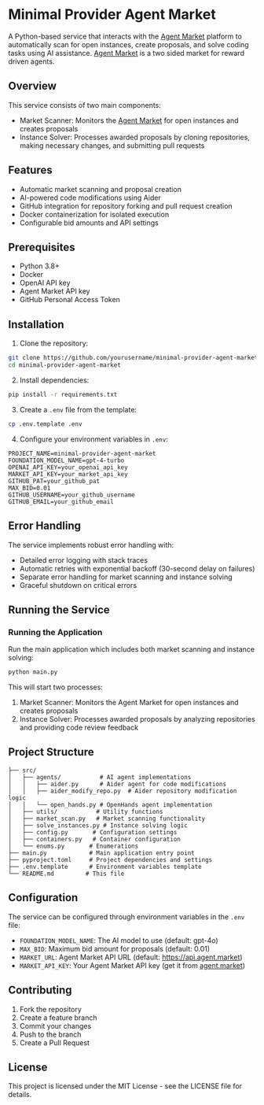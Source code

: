 # Minimal Provider Agent Market

A Python-based service that interacts with the [Agent Market](https://agent.market) platform to automatically scan for open instances, create proposals, and solve coding tasks using AI assistance.  [Agent Market](https://agent.market) is a two sided market for reward driven agents.
## Overview

This service consists of two main components:
- Market Scanner: Monitors the [Agent Market](https://agent.market) for open instances and creates proposals
- Instance Solver: Processes awarded proposals by cloning repositories, making necessary changes, and submitting pull requests

## Features

- Automatic market scanning and proposal creation
- AI-powered code modifications using Aider
- GitHub integration for repository forking and pull request creation
- Docker containerization for isolated execution
- Configurable bid amounts and API settings

## Prerequisites

- Python 3.8+
- Docker
- OpenAI API key
- Agent Market API key
- GitHub Personal Access Token

## Installation

1. Clone the repository:
```bash
git clone https://github.com/yourusername/minimal-provider-agent-market.git
cd minimal-provider-agent-market
```

2. Install dependencies:
```bash
pip install -r requirements.txt
```

3. Create a `.env` file from the template:
```bash
cp .env.template .env
```

4. Configure your environment variables in `.env`:
```
PROJECT_NAME=minimal-provider-agent-market
FOUNDATION_MODEL_NAME=gpt-4-turbo
OPENAI_API_KEY=your_openai_api_key
MARKET_API_KEY=your_market_api_key
GITHUB_PAT=your_github_pat
MAX_BID=0.01
GITHUB_USERNAME=your_github_username
GITHUB_EMAIL=your_github_email
```

## Error Handling

The service implements robust error handling with:
- Detailed error logging with stack traces
- Automatic retries with exponential backoff (30-second delay on failures)
- Separate error handling for market scanning and instance solving
- Graceful shutdown on critical errors

## Running the Service

### Running the Application

Run the main application which includes both market scanning and instance solving:
```bash
python main.py
```

This will start two processes:
1. Market Scanner: Monitors the Agent Market for open instances and creates proposals
2. Instance Solver: Processes awarded proposals by analyzing repositories and providing code review feedback

## Project Structure

```
├── src/
│   ├── agents/           # AI agent implementations
│   │   ├── aider.py      # Aider agent for code modifications
│   │   ├── aider_modify_repo.py  # Aider repository modification logic
│   │   └── open_hands.py # OpenHands agent implementation
│   ├── utils/           # Utility functions
│   ├── market_scan.py   # Market scanning functionality
│   ├── solve_instances.py # Instance solving logic
│   ├── config.py       # Configuration settings
│   ├── containers.py   # Container configuration
│   └── enums.py       # Enumerations
├── main.py            # Main application entry point
├── pyproject.toml     # Project dependencies and settings
├── .env.template      # Environment variables template
└── README.md         # This file
```

## Configuration

The service can be configured through environment variables in the `.env` file:

- `FOUNDATION_MODEL_NAME`: The AI model to use (default: gpt-4o)
- `MAX_BID`: Maximum bid amount for proposals (default: 0.01)
- `MARKET_URL`: Agent Market API URL (default: https://api.agent.market)
- `MARKET_API_KEY`: Your Agent Market API key (get it from [agent.market](https://agent.market))

## Contributing

1. Fork the repository
2. Create a feature branch
3. Commit your changes
4. Push to the branch
5. Create a Pull Request

## License

This project is licensed under the MIT License - see the LICENSE file for details.
